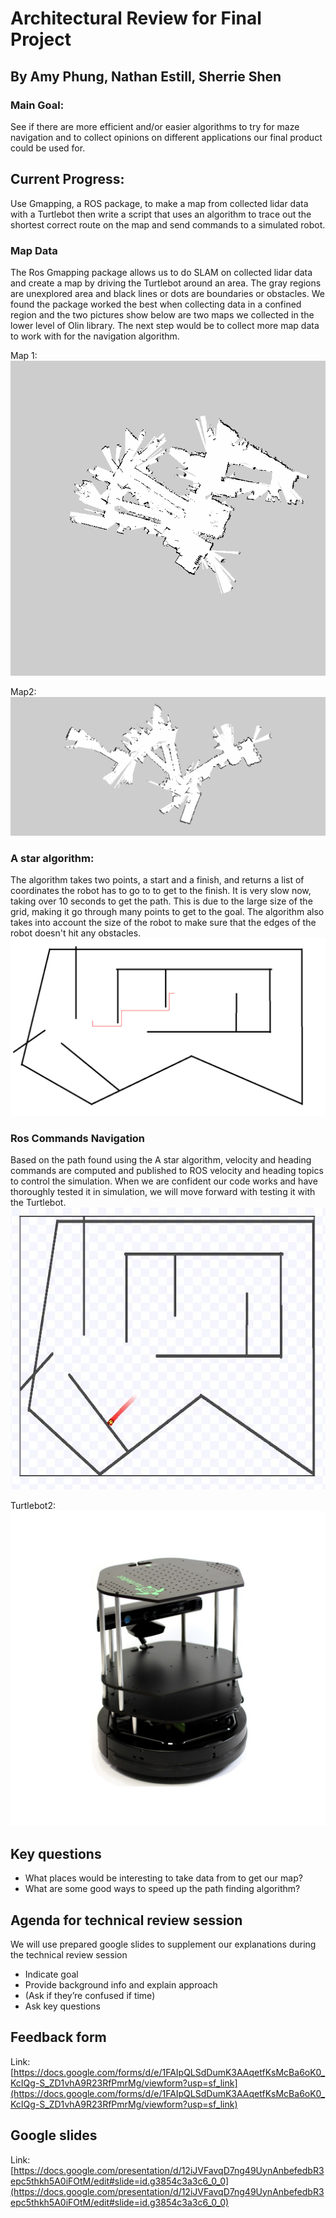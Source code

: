 # Architectural Review for Final Project
## By Amy Phung, Nathan Estill, Sherrie Shen
### Main Goal:
See if there are more efficient and/or easier algorithms to try for maze navigation and to collect opinions on different applications our final product could be used for.

## Current Progress:
Use Gmapping, a ROS package, to make a map from collected lidar data with a Turtlebot then write a script that uses an algorithm to trace out the shortest correct route on the map and send commands to a simulated robot.

### Map Data
The Ros Gmapping package allows us to do SLAM on collected lidar data and create a map by driving the Turtlebot around an area. The gray regions are unexplored area and black lines or dots are boundaries or obstacles. We found the package worked the best when collecting data in a confined region and the two pictures show below are two maps we collected in the lower level of Olin library. The next step would be to collect more map data to work with for the navigation algorithm.

Map 1:
![Library Map1](library_lower.png)

Map2:
![Library Map2](library_lower_day2.png)
### A star algorithm:
The algorithm takes two points, a start and a finish, and returns a list of coordinates the robot has to go to to get to the finish. It is very slow now, taking over 10 seconds to get the path. This is due to the large size of the grid, making it go through many points to get to the goal. The algorithm also takes into account the size of the robot to make sure that the edges of the robot doesn't hit any obstacles.
![Visualization of A* Working](solution.png)

### Ros Commands Navigation
Based on the path found using the A star algorithm, velocity and heading commands
are computed and published to ROS velocity and heading topics to control the
simulation. When we are confident our code works and have thoroughly tested it
in simulation, we will move forward with testing it with the Turtlebot.
![Path of Simulated Robot in Test Map](MapTrace.JPG)

Turtlebot2:
![Picture of TurtleBot](TurtleBot.png)

## Key questions
+ What places would be interesting to take data from to get our map?
+ What are some good ways to speed up the path finding algorithm?

## Agenda for technical review session
We will use prepared google slides to supplement our explanations during the technical review session
+ Indicate goal
+ Provide background info and explain approach
+ (Ask if they’re confused if time)
+ Ask key questions
## Feedback form
Link: [https://docs.google.com/forms/d/e/1FAIpQLSdDumK3AAqetfKsMcBa6oK0_KcIQg-S_ZD1vhA9R23RfPmrMg/viewform?usp=sf_link](https://docs.google.com/forms/d/e/1FAIpQLSdDumK3AAqetfKsMcBa6oK0_KcIQg-S_ZD1vhA9R23RfPmrMg/viewform?usp=sf_link)
## Google slides
Link: [https://docs.google.com/presentation/d/12iJVFavqD7ng49UynAnbefedbR3epc5thkh5A0iFOtM/edit#slide=id.g3854c3a3c6_0_0](https://docs.google.com/presentation/d/12iJVFavqD7ng49UynAnbefedbR3epc5thkh5A0iFOtM/edit#slide=id.g3854c3a3c6_0_0)
